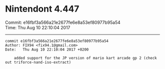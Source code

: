 # Nintendont 4.447
Commit: e16fbf3a566a21e2677fe6e8a53ef80977b95a54  
Time: Thu Aug 10 22:10:04 2017   

-----

```
commit e16fbf3a566a21e2677fe6e8a53ef80977b95a54
Author: FIX94 <fix94.1@gmail.com>
Date:   Thu Aug 10 22:10:04 2017 +0200

    added support for the JP version of mario kart arcade gp 2 (check out triforce-nand-iso-extract)
```
